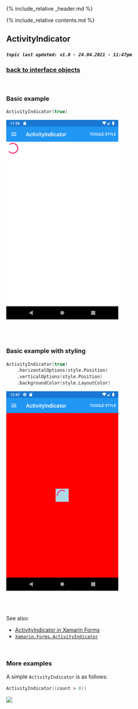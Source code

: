 {% include_relative _header.md %}

{% include_relative contents.md %}

ActivityIndicator
--------
##### `topic last updated: v1.0 - 24.04.2021 - 11:47pm`

### [back to interface objects](view-interface-objects.html#interface-objects)

<br />


### Basic example


```fsharp 
ActivityIndicator(true)
```

<img src="images/view/ActivityIndicator-adr-basic.png" width="300">

<br /> <br /> 

### Basic example with styling

```fsharp 
ActivityIndicator(true)
    .horizontalOptions(style.Position)
    .verticalOptions(style.Position)
    .backgroundColor(style.LayoutColor)
```

<img src="images/view/ActivityIndicator-adr-styled.png" width="300">

<br /> <br /> 

See also:

* [ActivityIndicator in Xamarin Forms](https://docs.microsoft.com/en-us/xamarin/xamarin-forms/user-interface/ActivityIndicator)
* [`Xamarin.Forms.ActivityIndicator`](https://docs.microsoft.com/en-us/dotnet/api/Xamarin.Forms.ActivityIndicator)

<br /> 

### More examples

A simple `ActivityIndicator` is as follows:

```fsharp
ActivityIndicator((count > 0))
```

<img src="https://user-images.githubusercontent.com/52166903/60177355-9c424c00-9810-11e9-8275-bd8c2ebcf3c8.png" width="400">
